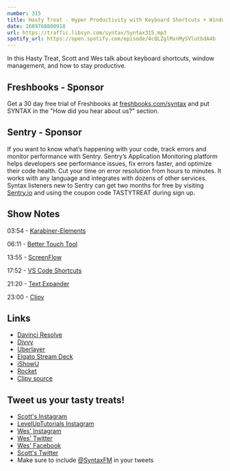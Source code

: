 ```yaml
---
number: 315
title: Hasty Treat - Hyper Productivity with Keyboard Shortcuts + Window Management
date: 1609768800918
url: https://traffic.libsyn.com/syntax/Syntax315.mp3
spotify_url: https://open.spotify.com/episode/4cQLZglMxnMySVlutbdA4b
---
```


In this Hasty Treat, Scott and Wes talk about keyboard shortcuts, window management, and how to stay productive.

## Freshbooks - Sponsor
Get a 30 day free trial of Freshbooks at [freshbooks.com/syntax](https://freshbooks.com/syntax) and put SYNTAX in the "How did you hear about us?" section.

## Sentry - Sponsor
If you want to know what’s happening with your code, track errors and monitor performance with Sentry. Sentry’s Application Monitoring platform helps developers see performance issues, fix errors faster, and optimize their code health. Cut your time on error resolution from hours to minutes. It works with any language and integrates with dozens of other services. Syntax listeners new to Sentry can get two months for free by visiting [Sentry.io](https://sentry.io/) and using the coupon code TASTYTREAT during sign up.


## Show Notes

03:54 - [Karabiner-Elements](https://karabiner-elements.pqrs.org/)

06:11 - [Better Touch Tool](https://folivora.ai/)

13:55 - [ScreenFlow](http://www.telestream.net/screenflow/overview.htm)

17:52 - [VS Code Shortcuts](https://code.visualstudio.com/docs/getstarted/keybindings)

21:20 - [Text Expander](https://textexpander.com/)

23:00 - [Clipy](https://clipy-app.com/)


## Links
* [Davinci Resolve](https://www.blackmagicdesign.com/products/davinciresolve/)
* [Divvy](https://mizage.com/divvy/)
* [Uberlayer](https://www.macupdate.com/app/mac/44470/uberlayer)
* [Elgato Stream Deck](https://www.elgato.com/en/gaming/stream-deck)
* [iShowU](https://support.shinywhitebox.com/hc/en-us/articles/204161459-Installing-iShowU-Audio-Capture-Mojave-and-earlier-)
* [Rocket](https://matthewpalmer.net/rocket/)
* [Clipy source](https://github.com/Clipy/Clipy/)

## Tweet us your tasty treats!
* [Scott's Instagram](https://www.instagram.com/stolinski/)
* [LevelUpTutorials Instagram](https://www.instagram.com/LevelUpTutorials/)
* [Wes' Instagram](https://www.instagram.com/wesbos/)
* [Wes' Twitter](https://twitter.com/wesbos)
* [Wes' Facebook](https://www.facebook.com/wesbos.developer)
* [Scott's Twitter](https://twitter.com/stolinski)
* Make sure to include [@SyntaxFM](https://twitter.com/SyntaxFM) in your tweets
